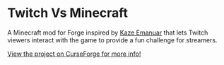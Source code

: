# Twitch Vs Minecraft
A Minecraft mod for Forge inspired by [Kaze Emanuar](https://www.youtube.com/channel/UCuvSqzfO_LV_QzHdmEj84SQ) that lets Twitch viewers interact with the game to provide a fun challenge for streamers.

[View the project on CurseForge for more info!](https://minecraft.curseforge.com/projects/twitch-vs-minecraft)
